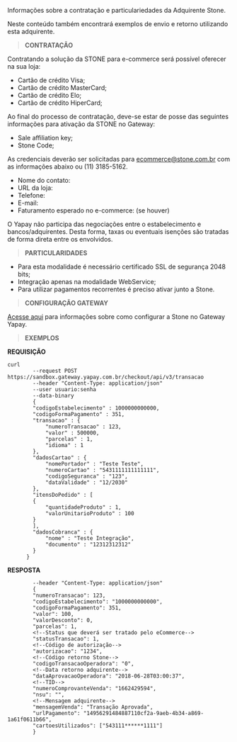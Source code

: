 Informações sobre a contratação e particulariedades da Adquirente Stone.

Neste conteúdo também encontrará exemplos de envio e retorno utilizando esta adquirente.

> **CONTRATAÇÃO**

Contratando a solução da STONE para e-commerce será possível oferecer na sua loja:

* Cartão de crédito Visa;
* Cartão de crédito MasterCard;
* Cartão de crédito Elo;
* Cartão de crédito HiperCard;


Ao final do processo de contratação, deve-se estar de posse das seguintes informações para ativação da STONE no Gateway:

* Sale affiliation key;
* Stone Code;


As credenciais deverão ser solicitadas para ecommerce@stone.com.br com as informações abaixo ou (11) 3185-5162.

* Nome do contato:
* URL da loja:
* Telefone:
* E-mail:
* Faturamento esperado no e-commerce: (se houver)


O Yapay não participa das negociações entre o estabelecimento e bancos/adquirentes. Desta forma, taxas ou eventuais isenções são tratadas de forma direta entre os envolvidos.


> **PARTICULARIDADES**

* Para esta modalidade é necessário certificado SSL de segurança 2048 bits;
* Integração apenas na modalidade WebService;
* Para utilizar pagamentos recorrentes é preciso ativar junto a Stone.

> **CONFIGURAÇÃO GATEWAY**

[Acesse aqui](https://atendimento.yapay.com.br/hc/pt-br/articles/360005086033-Cart%C3%A3o-de-Cr%C3%A9dito-Stone) para informações sobre como configurar a Stone no Gateway Yapay.

> **EXEMPLOS**

**REQUISIÇÃO**

```curl
curl
        --request POST https://sandbox.gateway.yapay.com.br/checkout/api/v3/transacao
        --header "Content-Type: application/json"
        --user usuario:senha
        --data-binary
        {
        "codigoEstabelecimento" : 1000000000000,
        "codigoFormaPagamento" : 351,
        "transacao" : {
            "numeroTransacao" : 123,
            "valor" : 500000,
            "parcelas" : 1,
            "idioma" : 1
        },
        "dadosCartao" : {
            "nomePortador" : "Teste Teste",
            "numeroCartao" : "5431111111111111",
            "codigoSeguranca" : "123",
            "dataValidade" : "12/2030"
        },
        "itensDoPedido" : [
        {
            "quantidadeProduto" : 1,
            "valorUnitarioProduto" : 100
        }
        ],
        "dadosCobranca" : {
            "nome" : "Teste Integração",
            "documento" : "12312312312"
        }
      }
```

**RESPOSTA**

```curl
        --header "Content-Type: application/json"
        {
        "numeroTransacao": 123,
        "codigoEstabelecimento": "1000000000000",
        "codigoFormaPagamento": 351,
        "valor": 100,
        "valorDesconto": 0,
        "parcelas": 1,
        <!--Status que deverá ser tratado pelo eCommerce-->
        "statusTransacao": 1,
        <!--Código de autorização-->
        "autorizacao": "1234",
        <!--Código retorno Stone-->
        "codigoTransacaoOperadora": "0",
        <!--Data retorno adquirente-->
        "dataAprovacaoOperadora": "2018-06-28T03:00:37",
        <!--TID-->
        "numeroComprovanteVenda": "1662429594",
        "nsu": "",
        <!--Mensagem adquirente-->
        "mensagemVenda": "Transação Aprovada",
        "urlPagamento": "14956291484887110cf2a-9aeb-4b34-a869-1a61f0611b66",
        "cartoesUtilizados": ["543111******1111"]
        }
```
